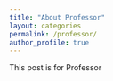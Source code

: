 ```yaml
---
title: "About Professor"
layout: categories
permalink: /professor/
author_profile: true
---
```


This post is for Professor